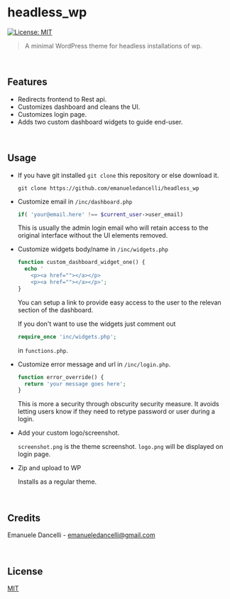 # headless_wp

[![License: MIT](https://img.shields.io/badge/License-MIT-green.svg)](https://opensource.org/licenses/MIT)

> A minimal WordPress theme for headless installations of wp.

&nbsp;

## Features

- Redirects frontend to Rest api.
- Customizes dashboard and cleans the UI.
- Customizes login page.
- Adds two custom dashboard widgets to guide end-user.

&nbsp;

## Usage

- If you have git installed `git clone` this repository or else download it.

  ```shell
  git clone https://github.com/emanueledancelli/headless_wp
  ```

- Customize email in `/inc/dashboard.php` </br>

  ```php
  if( 'your@email.here' !== $current_user->user_email)
  ```

  This is usually the admin login email who will retain access to the original interface without the UI elements removed.

- Customize widgets body/name in `/inc/widgets.php`

  ```php
  function custom_dashboard_widget_one() {
    echo '
      <p><a href=""></a></p>
      <p><a href=""></a></p>';
  }
  ```

  You can setup a link to provide easy access to the user to the relevan section of the dashboard. </br>

  If you don't want to use the widgets just comment out

  ```php
  require_once 'inc/widgets.php';
  ```

  in `functions.php`.

- Customize error message and url in `/inc/login.php`.

  ```php
  function error_override() {
    return 'your message goes here';
  }
  ```

  This is more a security through obscurity security measure.
  It avoids letting users know if they need to retype password or user during a login.

- Add your custom logo/screenshot.

  `screenshot.png` is the theme screenshot.
  `logo.png` will be displayed on login page.

- Zip and upload to WP

  Installs as a regular theme.

&nbsp;

## Credits

Emanuele Dancelli - emanueledancelli@gmail.com

&nbsp;

## License

[MIT](https://mit-license.org/)
